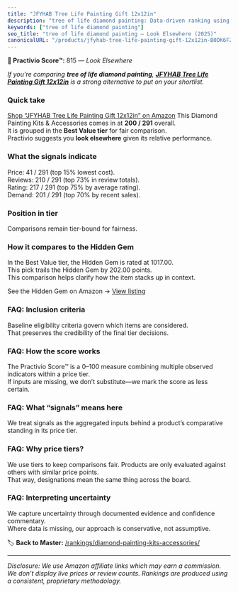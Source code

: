```yaml
---
title: "JFYHAB Tree Life Painting Gift 12x12in"
description: "tree of life diamond painting: Data-driven ranking using the Practivio Score™. Positioned by quality, value, demand, findability, momentum."
keywords: ["tree of life diamond painting"]
seo_title: "tree of life diamond painting — Look Elsewhere (2025)"
canonicalURL: "/products/jfyhab-tree-life-painting-gift-12x12in-B0DK6FZKP3/"
---
```


**🚫 Practivio Score™:** 815 — _Look Elsewhere_


*If you're comparing **tree of life diamond painting**, **[JFYHAB Tree Life Painting Gift 12x12in](https://www.amazon.com/dp/B0DK6FZKP3?tag=practivio-20)** is a strong alternative to put on your shortlist.*
### Quick take
[Shop “JFYHAB Tree Life Painting Gift 12x12in” on Amazon](https://www.amazon.com/dp/B0DK6FZKP3?tag=practivio-20)
This Diamond Painting Kits & Accessories comes in at **200 / 291** overall.  
It is grouped in the **Best Value tier** for fair comparison.  
Practivio suggests you **look elsewhere** given its relative performance.

### What the signals indicate
Price: 41 / 291 (top 15% lowest cost).  
Reviews: 210 / 291 (top 73% in review totals).  
Rating: 217 / 291 (top 75% by average rating).  
Demand: 201 / 291 (top 70% by recent sales).

### Position in tier
Comparisons remain tier-bound for fairness.

### How it compares to the Hidden Gem
In the Best Value tier, the Hidden Gem is rated at 1017.00.  
This pick trails the Hidden Gem by 202.00 points.  
This comparison helps clarify how the item stacks up in context.  

See the Hidden Gem on Amazon → [View listing](https://www.amazon.com/dp/B07P5YDBZR?tag=practivio-20)

### FAQ: Inclusion criteria
Baseline eligibility criteria govern which items are considered.  
That preserves the credibility of the final tier decisions.

### FAQ: How the score works
The Practivio Score™ is a 0–100 measure combining multiple observed indicators within a price tier.  
If inputs are missing, we don’t substitute—we mark the score as less certain.

### FAQ: What “signals” means here
We treat signals as the aggregated inputs behind a product’s comparative standing in its price tier.

### FAQ: Why price tiers?
We use tiers to keep comparisons fair. Products are only evaluated against others with similar price points.  
That way, designations mean the same thing across the board.

### FAQ: Interpreting uncertainty
We capture uncertainty through documented evidence and confidence commentary.  
Where data is missing, our approach is conservative, not assumptive.


🏷️ **Back to Master:** [/rankings/diamond-painting-kits-accessories/](/rankings/diamond-painting-kits-accessories/)

---
_Disclosure: We use Amazon affiliate links which may earn a commission. We don’t display live prices or review counts. Rankings are produced using a consistent, proprietary methodology._
